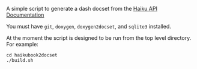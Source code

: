 A simple script to generate a dash docset from the [Haiku API Documentation](https://www.haiku-os.org/docs/api/)

You must have `git`, `doxygen`, `doxygen2docset`, and `sqlite3` installed.

At the moment the script is designed to be run from the top level directory.
For example:
```
cd haikubook2docset
./build.sh
```
